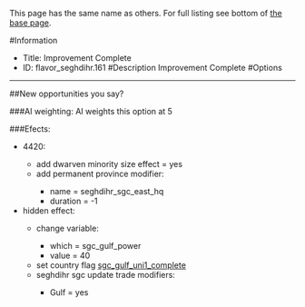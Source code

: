This page has the same name as others. For full listing see bottom of [the base page](improvement_complete22222222222.md).

#Information
 - Title: Improvement Complete
 - ID: flavor_seghdihr.161
#Description
Improvement Complete
#Options

___
##New opportunities you say?

###AI weighting:
AI weights this option at 5


###Efects:<ul><li>4420:</li><ul><li>add dwarven minority size effect = yes</li><li>add permanent province modifier:</li><ul><li>name = seghdihr_sgc_east_hq</li><li>duration = -1</li></ul></ul><li>hidden effect:</li><ul><li>change variable:</li><ul><li>which = sgc_gulf_power</li><li>value = 40</li></ul><li>set country flag [sgc_gulf_uni1_complete](../flags/sgc_gulf_uni1_complete.md)</li><li>seghdihr sgc update trade modifiers:</li><ul><li>Gulf = yes</li></ul></ul></ul>
